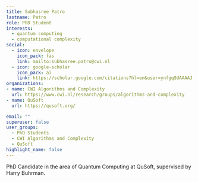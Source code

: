 ```yaml
---
title: Subhasree Patro
lastname: Patro
role: PhD Student
interests:
  - quantum computing
  - computational complexity
social:
  - icon: envelope
    icon_pack: fas
    link: mailto:subhasree.patro@cwi.nl
  - icon: google-scholar
    icon_pack: ai
    link: https://scholar.google.com/citations?hl=en&user=ynfgqSUAAAAJ
organizations:
- name: CWI Algorithms and Complexity
  url: https://www.cwi.nl/research/groups/algorithms-and-complexity
- name: QuSoft
  url: https://qusoft.org/

email: ""
superuser: false
user_groups:
  - PhD Students
  - CWI Algorithms and Complexity
  - QuSoft
highlight_name: false
---
```


PhD Candidate in the area of Quantum Computing at QuSoft, supervised by Harry Buhrman.
